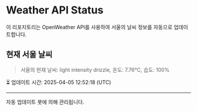 
# Weather API Status

이 리포지토리는 OpenWeather API를 사용하여 서울의 날씨 정보를 자동으로 업데이트합니다.

## 현재 서울 날씨
> 서울의 현재 날씨: light intensity drizzle, 온도: 7.76°C, 습도: 100%

⏳ 업데이트 시간: 2025-04-05 12:52:18 (UTC)

---
자동 업데이트 봇에 의해 관리됩니다.

